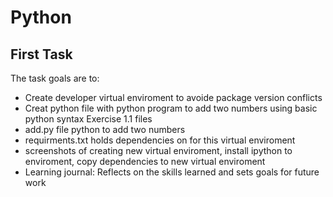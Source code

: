# Python
## First Task
The task goals are to:
  - Create developer virtual enviroment to avoide package version conflicts
  - Creat python file with python program to add two numbers using basic python syntax
Exercise 1.1 files
  - add.py file python to add two numbers
  - requirments.txt holds dependencies on for this virtual enviroment
  - screenshots of creating new virtual enviroment, install ipython to enviroment, copy dependencies to new virtual enviroment
  - Learning journal: Reflects on the skills learned and sets goals for future work